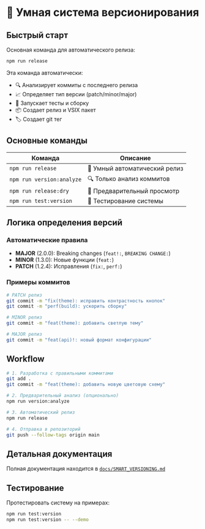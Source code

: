 # 🤖 Умная система версионирования

## Быстрый старт

Основная команда для автоматического релиза:

```bash
npm run release
```

Эта команда автоматически:

- 🔍 Анализирует коммиты с последнего релиза
- 📈 Определяет тип версии (patch/minor/major)
- 🧪 Запускает тесты и сборку
- 📦 Создает релиз и VSIX пакет
- 🏷️ Создает git тег

## Основные команды

| Команда | Описание |
|---------|----------|
| `npm run release` | 🚀 Умный автоматический релиз |
| `npm run version:analyze` | 🔍 Только анализ коммитов |
| `npm run release:dry` | 👀 Предварительный просмотр |
| `npm run test:version` | 🧪 Тестирование системы |

## Логика определения версий

### Автоматические правила

- **MAJOR** (2.0.0): Breaking changes (`feat!:`, `BREAKING CHANGE:`)
- **MINOR** (1.3.0): Новые функции (`feat:`)
- **PATCH** (1.2.4): Исправления (`fix:`, `perf:`)

### Примеры коммитов

```bash
# PATCH релиз
git commit -m "fix(theme): исправить контрастность кнопок"
git commit -m "perf(build): ускорить сборку"

# MINOR релиз
git commit -m "feat(theme): добавить светлую тему"

# MAJOR релиз
git commit -m "feat(api)!: новый формат конфигурации"
```

## Workflow

```bash
# 1. Разработка с правильными коммитами
git add .
git commit -m "feat(theme): добавить новую цветовую схему"

# 2. Предварительный анализ (опционально)
npm run version:analyze

# 3. Автоматический релиз
npm run release

# 4. Отправка в репозиторий
git push --follow-tags origin main
```

## Детальная документация

Полная документация находится в [`docs/SMART_VERSIONING.md`](../docs/SMART_VERSIONING.md)

## Тестирование

Протестировать систему на примерах:

```bash
npm run test:version
npm run test:version -- --demo
```
